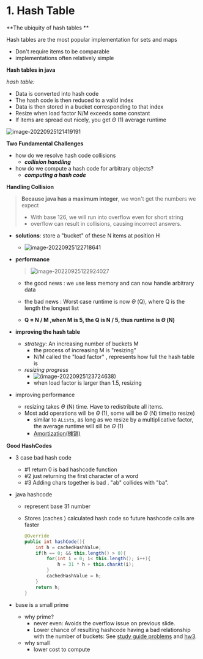 # 1. Hash Table

**The ubiquity of hash tables **

Hash tables are the most popular implementation for sets and maps

+ Don't require items to be comparable
+ implementations often relatively simple



**Hash tables in java**

*hash table:*

+ Data is converted into hash code
+ The hash code is then reduced to a valid index
+ Data is then stored in a bucket corresponding to that index
+ Resize when load factor N/M exceeds some constant
+ If items are spread out nicely, you get $\Theta$ (1) average runtime

![image-20220925121419191](C:\Users\xiguaa\AppData\Roaming\Typora\typora-user-images\image-20220925121419191.png)





**Two Fundamental Challenges**

+ how do we resolve hash code collisions
  + ***collision handling***
+ how do we compute a hash code for arbitrary objects?
  + ***computing a hash code***





**Handling Collision**

> **Because java has a maximum integer**, we won't get the numbers we expect
>
> + With base 126, we will run into overflow even for short string
> + overflow can result in collisions, causing incorrect answers.

+ **solutions**: store a "bucket" of these N items at position H

  + ![image-20220925122718641](C:\Users\xiguaa\AppData\Roaming\Typora\typora-user-images\image-20220925122718641.png)

+ **performance**

  > ![image-20220925122924027](C:\Users\xiguaa\AppData\Roaming\Typora\typora-user-images\image-20220925122924027.png)

  + the good news : we use less memory and can now handle arbitrary data

  + the bad news : Worst case runtime is now $\Theta$ (Q), where Q is the length the longest list

  + **Q = N / M ,when M is 5, the Q is N / 5, thus runtime is $\Theta$ (N)**

+ **improving the hash table**

  + *strategy*: An increasing number of buckets M
    + the process of increasing M is "resizing"
    + N/M called the "load factor" , represents how full the hash table is
  + *resizing progress*
    + ![(image-20220925123724638)](C:\Users\xiguaa\AppData\Roaming\Typora\typora-user-images\image-20220925123724638.png)
    + when load factor is larger than 1.5,  resizing

+ improving performance

  + resizing takes $\Theta$ (N) time. Have to redistribute all items.
  + Most add operations will be $\Theta$ (1), some will be $\Theta$ (N) time(to resize)
    + similar to `ALists`, as long as we resize by a multiplicative factor, the average runtime will sill be $\Theta$ (1)
    +  [Amortization(摊销)]()

   

**Good HashCodes**

+ 3 case bad hash code

  + #1 return 0 is bad hashcode function
  + #2 just returning the first character of a word
  + #3 Adding chars together is bad . "ab" collides with "ba".

+ java hashcode

  + represent base 31 number

  + Stores (caches ) calculated hash code so future hashcode calls are faster

    ```java
    @Override
    public int hashCode(){
        int h = cachedHashValue;
        if(h == 0; && this.length() > 0){
            for(int i = 0; i< this.length(); i++){
                h = 31 * h + this.charAt(i);
            }
            cachedHashValue = h;
        }
        return h;
    }
    ```

+ base is a small prime

  + why prime?
    + never even: Avoids the overflow issue on previous slide.
    + Lower chance of resulting hashcode having a bad relationship with the number of buckets: See [study guide problems](https://sp21.datastructur.es/materials/lectures/lec20/lec20) and [hw3](https://sp21.datastructur.es/materials/hw/hw3/hw3.pdf).
  + why small
    + lower cost to compute